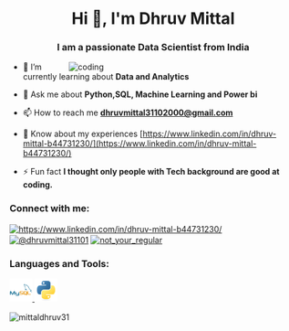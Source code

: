 <h1 align="center">Hi 👋, I'm Dhruv Mittal</h1>
<h3 align="center">I am a passionate Data Scientist from India</h3>

<img align="right" alt="coding" width="400" src="https://media2.giphy.com/media/qgQUggAC3Pfv687qPC/giphy.gif?cid=ecf05e47hr3be1t6aavszvb9vbp4zcgn2rb5t38jbd3b2hql&ep=v1_gifs_search&rid=giphy.gif&ct=g">

- 🌱 I’m currently learning about **Data and Analytics**

- 💬 Ask me about **Python,SQL, Machine Learning and Power bi**

- 📫 How to reach me **dhruvmittal31102000@gmail.com**

- 📄 Know about my experiences [https://www.linkedin.com/in/dhruv-mittal-b44731230/](https://www.linkedin.com/in/dhruv-mittal-b44731230/)

- ⚡ Fun fact **I thought only people with Tech background are good at coding.**

<h3 align="left">Connect with me:</h3>
<p align="left">
<a href="https://linkedin.com/in/https://www.linkedin.com/in/dhruv-mittal-b44731230/" target="blank"><img align="center" src="https://raw.githubusercontent.com/rahuldkjain/github-profile-readme-generator/master/src/images/icons/Social/linked-in-alt.svg" alt="https://www.linkedin.com/in/dhruv-mittal-b44731230/" height="30" width="40" /></a>
<a href="https://www.hackerrank.com/@dhruvmittal31101" target="blank"><img align="center" src="https://raw.githubusercontent.com/rahuldkjain/github-profile-readme-generator/master/src/images/icons/Social/hackerrank.svg" alt="@dhruvmittal31101" height="30" width="40" /></a>
<a href="https://www.leetcode.com/not_your_regular" target="blank"><img align="center" src="https://raw.githubusercontent.com/rahuldkjain/github-profile-readme-generator/master/src/images/icons/Social/leet-code.svg" alt="not_your_regular" height="30" width="40" /></a>
</p>

<h3 align="left">Languages and Tools:</h3>
<p align="left"> <a href="https://www.mysql.com/" target="_blank" rel="noreferrer"> <img src="https://raw.githubusercontent.com/devicons/devicon/master/icons/mysql/mysql-original-wordmark.svg" alt="mysql" width="40" height="40"/> </a> <a href="https://www.python.org" target="_blank" rel="noreferrer"> <img src="https://raw.githubusercontent.com/devicons/devicon/master/icons/python/python-original.svg" alt="python" width="40" height="40"/> </a> </p>

<p><img align="center" src="https://github-readme-stats.vercel.app/api/top-langs?username=mittaldhruv31&show_icons=true&locale=en&layout=compact" alt="mittaldhruv31" /></p>
